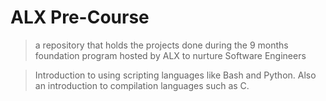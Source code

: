 	
# ALX Pre-Course

> a repository that holds the projects done during the 9 months foundation 
program hosted by ALX to nurture Software Engineers

> Introduction to using scripting languages like Bash and Python. Also an introduction to compilation languages such as C.


